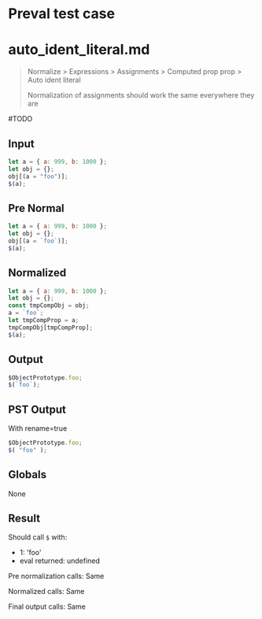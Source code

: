 # Preval test case

# auto_ident_literal.md

> Normalize > Expressions > Assignments > Computed prop prop > Auto ident literal
>
> Normalization of assignments should work the same everywhere they are

#TODO

## Input

`````js filename=intro
let a = { a: 999, b: 1000 };
let obj = {};
obj[(a = "foo")];
$(a);
`````

## Pre Normal

`````js filename=intro
let a = { a: 999, b: 1000 };
let obj = {};
obj[(a = `foo`)];
$(a);
`````

## Normalized

`````js filename=intro
let a = { a: 999, b: 1000 };
let obj = {};
const tmpCompObj = obj;
a = `foo`;
let tmpCompProp = a;
tmpCompObj[tmpCompProp];
$(a);
`````

## Output

`````js filename=intro
$ObjectPrototype.foo;
$(`foo`);
`````

## PST Output

With rename=true

`````js filename=intro
$ObjectPrototype.foo;
$( "foo" );
`````

## Globals

None

## Result

Should call `$` with:
 - 1: 'foo'
 - eval returned: undefined

Pre normalization calls: Same

Normalized calls: Same

Final output calls: Same
